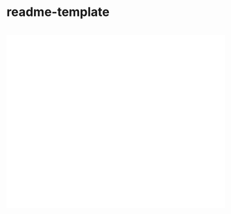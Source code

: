 # readme-template

<div align="center">
	<br>
	<a href="https://raw.githubusercontent.com/AndersDJohnson/readme-template/master/readme.md">
		<img src="header.svg" width="800" height="400">
	</a>
	<br>
</div>

